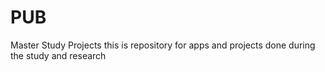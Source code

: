 # PUB
Master Study Projects
this is repository for apps and projects done during the study and research
